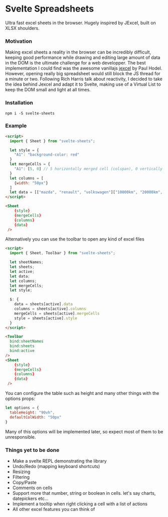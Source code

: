 # Svelte Spreadsheets
Ultra fast excel sheets in the browser. Hugely inspired by JExcel, built on XLSX shoulders.

### Motivation
Making excel sheets a reality in the browser can be incredibly difficult, keeping good performance while drawing and editing large amount of data in the DOM is the ultimate challenge for a web developper.
The best implementation I could find was the awesome vanillajs [jexcel](https://github.com/jspreadsheet/jexcel) by Paul Hodel. <br/>
However, opening really big spreadsheet would still block the JS thread for a minute or two.
Following Rich Harris talk about reactivity, I decided to take the idea behind Jexcel and adapt it to Svelte, making use of a Virtual List to keep the DOM small and light at all times.

### Installation

`npm i -S svelte-sheets`

### Example

```html
<script>
  import { Sheet } from "svelte-sheets";

  let style = {
    "A1": "background-color: red"
  }
  let mergeCells = {
    "A1": [5, 0] // 5 horizontally merged cell (colspan), 0 vertically merged cells (rowspan)
  }
  let columns = [
    {width: "50px"}
  ]
  let data = [["mazda", "renault", "volkswagen"]["10000km", "20000km", "300000km"]];
</script>

<Sheet
    {style}
    {mergeCells}
    {columns}
    {data}
 />
 ```

Alternatively you can use the toolbar to open any kind of excel files

```html
<script>
  import { Sheet, Toolbar } from "svelte-sheets";

  let sheetNames;
  let sheets;
  let active;
  let data;
  let columns;
  let mergeCells;
  let style;

  $: {
    data = sheets[active].data
    columns = sheets[active].columns
    mergeCells = sheets[active].mergeCells
    style = sheets[active].style
  }
</script>

<Toolbar
  bind:sheetNames
  bind:sheets
  bind:active
/>
<Sheet
    {style}
    {mergeCells}
    {columns}
    {data}
 />
```

You can configure the table such as height and many other things with the options props:

```js
let options = {
  tableHeight: "90vh",
  defaultColWidth: "50px"
}
```

Many of this options will be implemented later, so expect most of them to be unresponsible.

### Things yet to be done

- Make a svelte REPL demonstrating the library
- Undo/Redo (mapping keyboard shortcuts)
- Resizing
- Filtering
- Copy/Paste
- Comments on cells
- Support more that number, string or boolean in cells. let's say charts, datepickers etc...
- Implement a tooltip when right clicking a cell with a list of actions
- All other excel features you can think of
